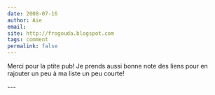 ```yaml
---
date: 2008-07-16
author: Aie
email: 
site: http://frogouda.blogspot.com
tags: comment
permalink: false
---
```


<p>Merci pour la ptite pub! Je prends aussi bonne note des liens pour en rajouter un peu à ma liste un peu courte!</p>
---